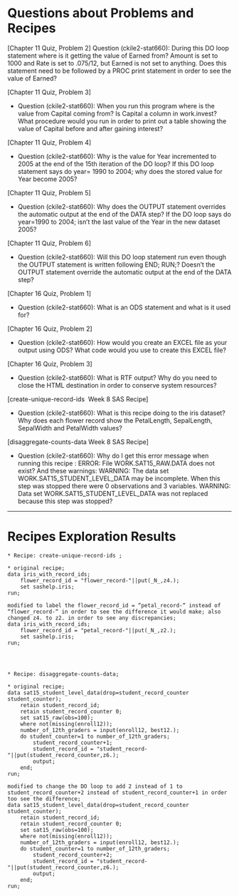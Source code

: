 
# Questions about Problems and Recipes



[Chapter 11 Quiz, Problem 2]
Question (ckile2-stat660): During this DO loop statement where is it getting the value of Earned from? Amount is set to 1000 and Rate is set to .075/12, but Earned is not set to anything. Does this statement need to be followed by a PROC print statement in order to see the value of Earned? 


[Chapter 11 Quiz, Problem 3]
* Question (ckile2-stat660): When you run this program where is the value from Capital coming from? Is Capital a column in work.invest? What procedure would you run in order to print out a table showing the value of Capital before and after gaining interest? 


[Chapter 11 Quiz, Problem 4]
* Question (ckile2-stat660): Why is the value for Year  incremented to 2005 at the end of the 15th iteration of the DO loop? If this DO loop statement says do year= 1990 to 2004; why does the stored value for Year become 2005? 


[Chapter 11 Quiz, Problem 5]
* Question (ckile2-stat660): Why does the OUTPUT statement overrides the automatic output at the end of the DATA step? If the DO loop says do year=1990 to 2004; isn’t the last value of the Year in the new dataset 2005? 


[Chapter 11 Quiz, Problem 6]
* Question (ckile2-stat660): Will this DO loop statement run even though the OUTPUT statement is written following END; RUN;? Doesn’t the OUTPUT statement override the automatic output at the end of the DATA step? 


[Chapter 16 Quiz, Problem 1]
* Question (ckile2-stat660): What is an ODS statement and what is it used for?


[Chapter 16 Quiz, Problem 2]
* Question (ckile2-stat660): How would you create an EXCEL file as your output using ODS? What code would you use to create this EXCEL file? 


[Chapter 16 Quiz, Problem 3]
* Question (ckile2-stat660): What is RTF output? Why do you need to close the HTML destination in order to conserve system resources? 



[create-unique-record-ids  Week 8 SAS Recipe]
* Question (ckile2-stat660): What is this recipe doing to the iris dataset? Why does each flower record show the PetalLength, SepalLength, SepalWidth and PetalWidth values? 


[disaggregate-counts-data Week 8 SAS Recipe]
* Question (ckile2-stat660): Why do I get this error message when running this recipe :  ERROR: File WORK.SAT15_RAW.DATA does not exist? And these warnings: WARNING: The data set WORK.SAT15_STUDENT_LEVEL_DATA may be incomplete.  When this step was stopped there were 0 observations and 3 variables. WARNING: Data set WORK.SAT15_STUDENT_LEVEL_DATA was not replaced because this step was stopped? 


***



# Recipes Exploration Results




```
* Recipe: create-unique-record-ids ;

* original recipe;
data iris_with_record_ids;
	flower_record_id = "flower_record-"||put(_N_,z4.);
	set sashelp.iris;
run;

modified to label the flower_record_id = “petal_record-“ instead of “flower_record-“ in order to see the difference it would make; also changed z4. to z2. in order to see any discrepancies;
data iris_with_record_ids;
	flower_record_id = "petal_record-"||put(_N_,z2.);
	set sashelp.iris;
run;




* Recipe: disaggregate-counts-data;

* original recipe;
data sat15_student_level_data(drop=student_record_counter student_counter);
	retain student_record_id;
	retain student_record_counter 0;
	set sat15_raw(obs=100);
	where not(missing(enroll12));
	number_of_12th_graders = input(enroll12, best12.);
	do student_counter=1 to number_of_12th_graders;
		student_record_counter+1;
		student_record_id = "student_record-"||put(student_record_counter,z6.);
		output;
	end;
run;

modified to change the DO loop to add 2 instead of 1 to student_record_counter+2 instead of student_record_counter+1 in order too see the difference;
data sat15_student_level_data(drop=student_record_counter student_counter);
	retain student_record_id;
	retain student_record_counter 0;
	set sat15_raw(obs=100);
	where not(missing(enroll12));
	number_of_12th_graders = input(enroll12, best12.);
	do student_counter=1 to number_of_12th_graders;
		student_record_counter+2;
		student_record_id = "student_record-"||put(student_record_counter,z6.);
		output;
	end;
run;


```

